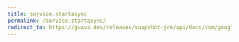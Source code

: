 ```yaml
---
title: service.startasync
permalink: /service.startasync/
redirect_to: https://guava.dev/releases/snapshot-jre/api/docs/com/google/common/util/concurrent/Service.html#startAsync--
---
```

